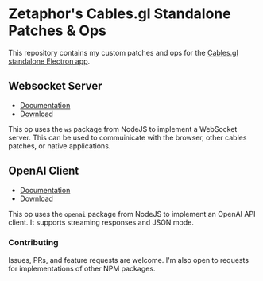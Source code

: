 # Zetaphor's Cables.gl Standalone Patches & Ops

This repository contains my custom patches and ops for the [Cables.gl](https://cables.gl) [standalone Electron app](https://github.com/cables-gl/cables_electron).

## Websocket Server

* [Documentation](https://github.com/Zetaphor/cables-patches-ops/blob/main/websocket-server/README.md)
* [Download](https://github.com/Zetaphor/cables-patches-ops/blob/main/downloads/websocket-server.zip?raw=true)

This op uses the `ws` package from NodeJS to implement a WebSocket server. This can be used to commuinicate with the browser, other cables patches, or native applications.

## OpenAI Client

* [Documentation](https://github.com/Zetaphor/cables-patches-ops/blob/main/openai-client/README.md)
* [Download](https://github.com/Zetaphor/cables-patches-ops/blob/main/downloads/openai-client.zip?raw=true)

This op uses the `openai` package from NodeJS to implement an OpenAI API client. It supports streaming responses and JSON mode.

### Contributing

Issues, PRs, and feature requests are welcome. I'm also open to requests for implementations of other NPM packages.